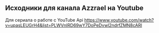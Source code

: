 ## Исходники для канала Azzrael на Youtube
Для сериала о работе с YouTube Api https://www.youtube.com/watch?v=upasLEUGrH4&list=PLWVnIRD69wY7DoPeDvwl2ndrfZMN8cARl